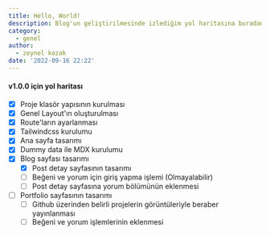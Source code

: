 ```yaml
---
title: Hello, World!
description: Blog'un geliştirilmesinde izlediğim yol haritasına buradan bakabilirsiniz. Gelecek sürümler içinde güncellemeye devam edeceğim.
category:
  - genel
author:
  - zeynel kozak
date: '2022-09-16 22:22'
---
```


#### v1.0.0 için yol haritası

- [x] Proje klasör yapısının kurulması
- [x] Genel Layout'ın oluşturulması
- [x] Route'ların ayarlanması
- [x] Tailwindcss kurulumu
- [x] Ana sayfa tasarımı
- [x] Dummy data ile MDX kurulumu
- [x] Blog sayfası tasarımı
  - [x] Post detay sayfasının tasarımı
  - [ ] Beğeni ve yorum için giriş yapma işlemi (Olmayalabilir)
  - [ ] Post detay sayfasına yorum bölümünün eklenmesi
- [ ] Portfolio sayfasının tasarımı
  - [ ] Github üzerinden belirli projelerin görüntüleriyle beraber yayınlanması
  - [ ] Beğeni ve yorum işlemlerinin eklenmesi
